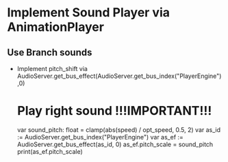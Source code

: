 # Implement Sound Player via AnimationPlayer
## Use Branch sounds
- Implement pitch_shift via AudioServer.get_bus_effect(AudioServer.get_bus_index("PlayerEngine"),0)

	# Play right sound !!!IMPORTANT!!!
	var sound_pitch: float = clamp(abs(speed) / opt_speed, 0.5, 2)
	var as_id := AudioServer.get_bus_index("PlayerEngine")
	var as_ef := AudioServer.get_bus_effect(as_id, 0)
	as_ef.pitch_scale = sound_pitch
	print(as_ef.pitch_scale)